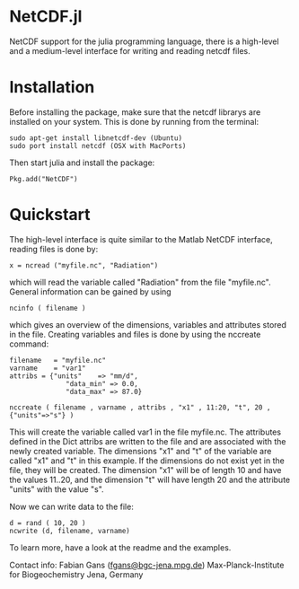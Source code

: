 NetCDF.jl
============

NetCDF support for the julia programming language, there is a high-level and a medium-level interface for writing and reading netcdf files. 

# Installation

Before installing the package, make sure that the netcdf librarys are installed on your system. This is done by running from the terminal:

    sudo apt-get install libnetcdf-dev (Ubuntu)
    sudo port install netcdf (OSX with MacPorts)
    
Then start julia and install the package:

    Pkg.add("NetCDF")

# Quickstart

The high-level interface is quite similar to the Matlab NetCDF interface, reading files is done by:

    x = ncread ("myfile.nc", "Radiation")
    
which will read the variable called "Radiation" from the file "myfile.nc". General information can be gained by using 

    ncinfo ( filename )
    
which gives an overview of the dimensions, variables and attributes stored in the file. Creating variables and files is done by using the nccreate command:

    filename   = "myfile.nc"
    varname    = "var1"
    attribs = {"units"    => "mm/d",
    			  "data_min" => 0.0,
    			  "data_max" => 87.0}
    
    nccreate ( filename , varname , attribs , "x1" , 11:20, "t", 20 ,{"units"=>"s"} )
    
This will create the variable called var1 in the file myfile.nc. The attributes defined in the Dict attribs are written to the file and are associated with the 
newly created variable. The dimensions "x1" and "t" of the variable are called "x1" and "t" in this example. If the dimensions do not exist yet in the file, 
they will be created. The dimension "x1" will be of length 10 and have the values 11..20, and the dimension "t" will have length 20 and the attribute "units"
with the value "s". 

Now we can write data to the file:

    d = rand ( 10, 20 )
    ncwrite (d, filename, varname)
    
To learn more, have a look at the readme and the examples. 

Contact info:
Fabian Gans (fgans@bgc-jena.mpg.de)
Max-Planck-Institute for Biogeochemistry
Jena, Germany